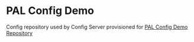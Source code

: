 # PAL Config Demo

Config repository used by Config Server provisioned for [PAL Config Demo Repository](https://github.com/poprygun/properties-demo)
